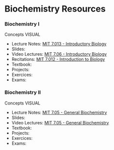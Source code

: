 # Biochemistry Resources

### Biochemistry I

 Concepts VISUAL

 - Lecture Notes: [MIT 7.013 - Introductory Biology](https://ocw.mit.edu/courses/biology/7-013-introductory-biology-spring-2018/index.htm)
- Slides:
- Video Lectures: [MIT 7.06 - Introductory Biology](https://www.youtube.com/playlist?list=PLUl4u3cNGP63LmSVIVzy584-ZbjbJ-Y63)
- Recitations: [MIT 7.012 - Introduction to Biology](https://ocw.mit.edu/courses/biology/7-012-introduction-to-biology-fall-2004/recitations/)
- Textbook:
- Projects:
- Exercices:
- Exams:

### Biochemistry II

 Concepts VISUAL

- Lecture Notes: [MIT 7.05 - General Biochemistry](https://ocw.mit.edu/courses/biology/7-05-general-biochemistry-spring-2020/index.htm)
- Slides:
- Video Lectures: [MIT 7.05 - General Biochemistry](https://www.youtube.com/playlist?list=PLUl4u3cNGP62wNcIMfinU64CAfreShjpt)
- Textbook:
- Projects:
- Exercices:
- Exams:

